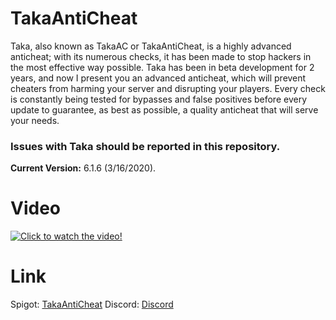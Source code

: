# TakaAntiCheat

Taka, also known as TakaAC or TakaAntiCheat, is a highly advanced anticheat; with its numerous checks, it has been made to stop hackers in the most effective way possible.
Taka has been in beta development for 2 years, and now I present you an advanced anticheat, which will prevent cheaters from harming your server and disrupting your players.
Every check is constantly being tested for bypasses and false positives before every update to guarantee, as best as possible, a quality anticheat that will serve your needs.
### **Issues with Taka should be reported in this repository.**

**Current Version:** 6.1.6 (3/16/2020).

# Video

[![Click to watch the video!](https://img.youtube.com/vi/gmCgLnn07u0/0.jpg)](https://www.youtube.com/watch?v=gmCgLnn07u0)

# Link

Spigot: [TakaAntiCheat](https://www.spigotmc.org/resources/takaanticheat-takaac.45167/)
Discord: [Discord](https://discord.me/takadakata)
